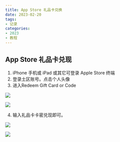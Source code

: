 ```yaml
---
title: App Store 礼品卡兑换
date: 2023-02-20
tags:
- 记录
categories:
- 2023
- 教程
---
```


## App Store 礼品卡兑现

1. iPhone 手机或 iPad 或其它可登录 Apple Store 终端
2. 登录土区账号。点击个人头像
3. 进入Redeem Gift Card or Code

![](https://qn.chenzqi.cn/blog/202305151215323.png)

![](https://qn.chenzqi.cn/blog/202305151215706.png)

4. 输入礼品卡卡密兑现即可。

![](https://qn.chenzqi.cn/blog/202305151216940.png)

![](https://qn.chenzqi.cn/blog/202305151216908.png)

